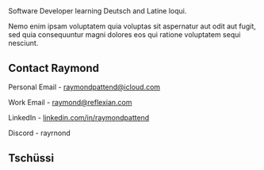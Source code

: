 ## 

Software Developer learning Deutsch and Latine loqui.

Nemo enim ipsam voluptatem quia voluptas sit aspernatur aut odit aut fugit, sed quia consequuntur magni dolores eos qui ratione voluptatem sequi nesciunt.

## Contact Raymond

Personal Email - raymondpattend@icloud.com

Work Email - raymond@reflexian.com

LinkedIn - [linkedin.com/in/raymondpattend](https://www.linkedin.com/in/raymondpattend/)

Discord - rayrnond


## Tschüssi
